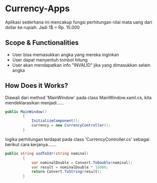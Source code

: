 # Currency-Apps

Aplikasi sederhana ini mencakup fungsi perhitungan nilai mata uang dari dollar ke rupiah. Jadi 1$ = Rp. 15.000

## Scope & Functionalities

- User bisa memasukkan angka yang mereka inginkan
- User dapat menyentuh tombol hitung
- User akan mendapatkan info "INVALID" jika yang dimasukkan selain angka

## How Does it Works?

Diawali dari method 'MainWindow' pada class MainWindow.xaml.cs, kita mendeklarasikan menjadi......

```csharp
public MainWindow()
        {
            InitializeComponent();
            currency = new CurrencyController();
        }
```

logika perhitungan terdapat pada class 'CurrencyController.cs' sebagai berikut cara kerjanya.......

```csharp
public string usdToIdr(string nominal)
        {
            var nominalDouble = Convert.ToDouble(nominal);
            var result = nominalDouble * 15000;
            return Convert.ToString(result);
        }
```
